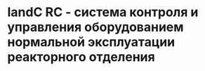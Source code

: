 # IandC RC - система контроля и управления оборудованием нормальной эксплуатации реакторного отделения
